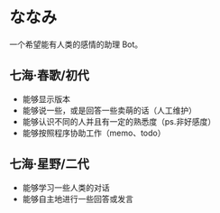 # ななみ

一个希望能有人类的感情的助理 Bot。

## 七海·春歌/初代

+ 能够显示版本
+ 能够说一些，或是回答一些卖萌的话（人工维护）
+ 能够认识不同的人并且有一定的熟悉度（ps.非好感度）
+ 能够按照程序协助工作（memo、todo）

## 七海·星野/二代

+ 能够学习一些人类的对话
+ 能够自主地进行一些回答或发言